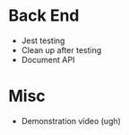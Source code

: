 # Back End

- Jest testing
- Clean up after testing
- Document API

# Misc

- Demonstration video (ugh)
